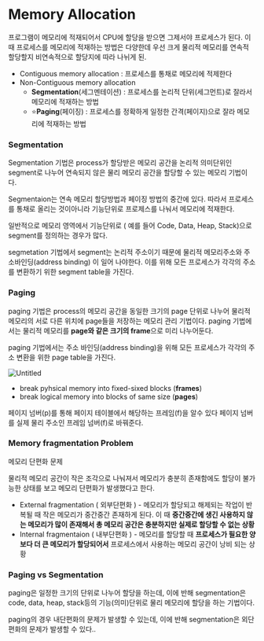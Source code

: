 # Memory Allocation

프로그램이 메모리에 적재되어서 CPU에 할당을 받으면 그제서야 프로세스가 된다. 이때 프로세스를 메모리에 적재하는 방법은 다양한데 우선 크게 물리적 메모리를 연속적 할당할지 비연속적으로 할당지에 따라 나뉘게 된.

-   Contiguous memory allocation : 프로세스를 통채로 메모리에 적제한다
-   Non-Contiguous memory allocation
    -   **Segmentation**(세그멘테이션) : 프로세스를 논리적 단위(세그먼트)로 잘라서 메모리에 적재하는 방법
    -   ⭐**Paging**(페이징) : 프로세스를 정확하게 일정한 간격(페이지)으로 잘라 메모리에 적재하는 방법

### Segmentation

Segmentation 기법은 process가 할당받은 메모리 공간을 논리적 의미단위인 segment로 나누어 연속되지 않은 물리 메모리 공간을 할당할 수 있는 메모리 기법이다.

Segmentaion는 연속 메모리 할당방법과 페이징 방법의 중간에 있다. 따라서 프로세스를 통채로 올리는 것이아니라 기능단위로 프로제스를 나눠서 메모리에 적재한다.

일반적으로 메모리 영역에서 기능단위로 ( 예를 들어 Code, Data, Heap, Stack)으로 segment를 정의하는 경우가 많다.

segmetation 기법에서 segment는 논리적 주소이기 때문에 물리적 메모리주소와 주소바인딩(address binding) 이 일어 나야한다. 이를 위해 모든 프로세스가 각각의 주소를 변환하기 위한 segment table을 가진다.

### Paging

paging 기법은 process의 메모리 공간을 동일한 크기의 page 단위로 나누어 물리적 메모리의 서로 다른 위치에 page들을 저장하는 메모리 관리 기법이다. paging 기법에서는 물리적 메모리를 **page와 같은 크기의 frame**으로 미리 나누어둔다.

paging 기법에서는 주소 바인딩(address binding)을 위해 모든 프로세스가 각각의 주소 변환을 위한 page table을 가진다.

![Untitled](https://s3-us-west-2.amazonaws.com/secure.notion-static.com/71561dbd-7abe-42bb-8b19-d20ede1d9621/Untitled.png)

-   break pyhsical memory into fixed-sixed blocks (**frames**)
-   break logical memory into blocks of same size (**pages**)

페이지 넘버(p)를 통해 페이지 테이블에서 해당하는 프레임(f)을 알수 있다 페이지 넘버를 실제 물리 주소인 프레임 넘버(f)로 바꿔준다.

### **Memory fragmentation Problem**

메모리 단편화 문제

물리적 메모리 공간이 작은 조각으로 나눠져서 메모리가 충분히 존재함에도 할당이 불가능한 상태를 보고 메모리 단편화가 발생했다고 한다.

-   External fragmentation ( 외부단편화 ) - 메모리가 할당되고 해제되는 작업이 반복될 때 작은 메모리가 중간중간 존재하게 된다. 이 때 **중간중간에 생긴 사용하지 않는 메모리가 많이 존재해서 총 메모리 공간은 충분하지만 실제로 할당할 수 없는 상황**
-   Internal fragmentaion ( 내부단편화 ) - 메모리를 할당할 때 **프로세스가 필요한 양보다 더 큰 메모리가 할당되어서** 프로세스에서 사용하는 메모리 공간이 낭비 되는 상황

### Paging vs Segmentation

paging은 일정한 크기의 단위로 나누어 할당을 하는데, 이에 반해 segmentation은 code, data, heap, stack등의 기능(의미)단위로 물리 메모리에 할당을 하는 기법이다.

paging의 경우 내단편화의 문제가 발생할 수 있는데, 이에 반해 segmentation은 외단편화의 문제가 발생할 수 있다..
